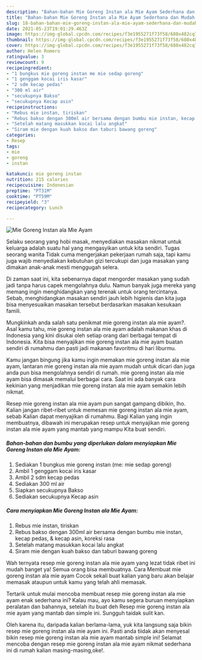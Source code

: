 ```yaml
---
description: "Bahan-bahan Mie Goreng Instan ala Mie Ayam Sederhana dan Mudah Dibuat"
title: "Bahan-bahan Mie Goreng Instan ala Mie Ayam Sederhana dan Mudah Dibuat"
slug: 18-bahan-bahan-mie-goreng-instan-ala-mie-ayam-sederhana-dan-mudah-dibuat
date: 2021-05-23T19:01:29.463Z
image: https://img-global.cpcdn.com/recipes/f3e1955271f73f58/680x482cq70/mie-goreng-instan-ala-mie-ayam-foto-resep-utama.jpg
thumbnail: https://img-global.cpcdn.com/recipes/f3e1955271f73f58/680x482cq70/mie-goreng-instan-ala-mie-ayam-foto-resep-utama.jpg
cover: https://img-global.cpcdn.com/recipes/f3e1955271f73f58/680x482cq70/mie-goreng-instan-ala-mie-ayam-foto-resep-utama.jpg
author: Helen Romero
ratingvalue: 3
reviewcount: 9
recipeingredient:
- "1 bungkus mie goreng instan me mie sedap goreng"
- "1 genggam kocai iris kasar"
- "2 sdm kecap pedas"
- "300 ml air"
- "secukupnya Bakso"
- "secukupnya Kecap asin"
recipeinstructions:
- "Rebus mie instan, tiriskan"
- "Rebus bakso dengan 300ml air bersama dengan bumbu mie instan, kecap pedas, &amp; kecap asin, koreksi rasa"
- "Setelah matang masukkan kocai lalu angkat"
- "Siram mie dengan kuah bakso dan taburi bawang goreng"
categories:
- Resep
tags:
- mie
- goreng
- instan

katakunci: mie goreng instan 
nutrition: 215 calories
recipecuisine: Indonesian
preptime: "PT31M"
cooktime: "PT59M"
recipeyield: "3"
recipecategory: Lunch

---
```



![Mie Goreng Instan ala Mie Ayam](https://img-global.cpcdn.com/recipes/f3e1955271f73f58/680x482cq70/mie-goreng-instan-ala-mie-ayam-foto-resep-utama.jpg)

Selaku seorang yang hobi masak, menyediakan masakan nikmat untuk keluarga adalah suatu hal yang mengasyikan untuk kita sendiri. Tugas seorang  wanita Tidak cuma mengerjakan pekerjaan rumah saja, tapi kamu juga wajib menyediakan kebutuhan gizi tercukupi dan juga masakan yang dimakan anak-anak mesti menggugah selera.

Di zaman  saat ini, kita sebenarnya dapat mengorder masakan yang sudah jadi tanpa harus capek mengolahnya dulu. Namun banyak juga mereka yang memang ingin menghidangkan yang terenak untuk orang tercintanya. Sebab, menghidangkan masakan sendiri jauh lebih higienis dan kita juga bisa menyesuaikan masakan tersebut berdasarkan masakan kesukaan famili. 



Mungkinkah anda salah satu penikmat mie goreng instan ala mie ayam?. Asal kamu tahu, mie goreng instan ala mie ayam adalah makanan khas di Indonesia yang kini disukai oleh setiap orang dari berbagai tempat di Indonesia. Kita bisa menyajikan mie goreng instan ala mie ayam buatan sendiri di rumahmu dan pasti jadi makanan favoritmu di hari liburmu.

Kamu jangan bingung jika kamu ingin memakan mie goreng instan ala mie ayam, lantaran mie goreng instan ala mie ayam mudah untuk dicari dan juga anda pun bisa mengolahnya sendiri di rumah. mie goreng instan ala mie ayam bisa dimasak memalui berbagai cara. Saat ini ada banyak cara kekinian yang menjadikan mie goreng instan ala mie ayam semakin lebih nikmat.

Resep mie goreng instan ala mie ayam pun sangat gampang dibikin, lho. Kalian jangan ribet-ribet untuk memesan mie goreng instan ala mie ayam, sebab Kalian dapat menyajikan di rumahmu. Bagi Kalian yang ingin membuatnya, dibawah ini merupakan resep untuk menyajikan mie goreng instan ala mie ayam yang mantab yang mampu Kita buat sendiri.

<!--inarticleads1-->

##### Bahan-bahan dan bumbu yang diperlukan dalam menyiapkan Mie Goreng Instan ala Mie Ayam:

1. Sediakan 1 bungkus mie goreng instan (me: mie sedap goreng)
1. Ambil 1 genggam kocai iris kasar
1. Ambil 2 sdm kecap pedas
1. Sediakan 300 ml air
1. Siapkan secukupnya Bakso
1. Sediakan secukupnya Kecap asin




<!--inarticleads2-->

##### Cara menyiapkan Mie Goreng Instan ala Mie Ayam:

1. Rebus mie instan, tiriskan
1. Rebus bakso dengan 300ml air bersama dengan bumbu mie instan, kecap pedas, &amp; kecap asin, koreksi rasa
1. Setelah matang masukkan kocai lalu angkat
1. Siram mie dengan kuah bakso dan taburi bawang goreng




Wah ternyata resep mie goreng instan ala mie ayam yang lezat tidak ribet ini mudah banget ya! Semua orang bisa membuatnya. Cara Membuat mie goreng instan ala mie ayam Cocok sekali buat kalian yang baru akan belajar memasak ataupun untuk kamu yang telah ahli memasak.

Tertarik untuk mulai mencoba membuat resep mie goreng instan ala mie ayam enak sederhana ini? Kalau mau, ayo kamu segera buruan menyiapkan peralatan dan bahannya, setelah itu buat deh Resep mie goreng instan ala mie ayam yang mantab dan simple ini. Sungguh taidak sulit kan. 

Oleh karena itu, daripada kalian berlama-lama, yuk kita langsung saja bikin resep mie goreng instan ala mie ayam ini. Pasti anda tiidak akan menyesal bikin resep mie goreng instan ala mie ayam mantab simple ini! Selamat mencoba dengan resep mie goreng instan ala mie ayam nikmat sederhana ini di rumah kalian masing-masing,oke!.


